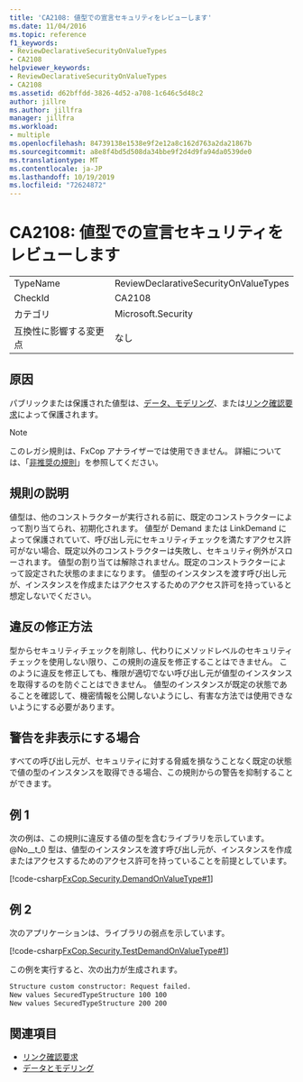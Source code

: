 ```yaml
---
title: 'CA2108: 値型での宣言セキュリティをレビューします'
ms.date: 11/04/2016
ms.topic: reference
f1_keywords:
- ReviewDeclarativeSecurityOnValueTypes
- CA2108
helpviewer_keywords:
- ReviewDeclarativeSecurityOnValueTypes
- CA2108
ms.assetid: d62bffdd-3826-4d52-a708-1c646c5d48c2
author: jillre
ms.author: jillfra
manager: jillfra
ms.workload:
- multiple
ms.openlocfilehash: 84739138e1538e9f2e12a8c162d763a2da21867b
ms.sourcegitcommit: a8e8f4bd5d508da34bbe9f2d4d9fa94da0539de0
ms.translationtype: MT
ms.contentlocale: ja-JP
ms.lasthandoff: 10/19/2019
ms.locfileid: "72624872"
---
```

# <a name="ca2108-review-declarative-security-on-value-types"></a>CA2108: 値型での宣言セキュリティをレビューします

|||
|-|-|
|TypeName|ReviewDeclarativeSecurityOnValueTypes|
|CheckId|CA2108|
|カテゴリ|Microsoft.Security|
|互換性に影響する変更点|なし|

## <a name="cause"></a>原因
パブリックまたは保護された値型は、[データ、モデリング](/dotnet/framework/data/index)、または[リンク確認要求](/dotnet/framework/misc/link-demands)によって保護されます。

> [!NOTE]
> このレガシ規則は、FxCop アナライザーでは使用できません。 詳細については、「[非推奨の規則](fxcop-rule-port-status.md#deprecated-rules)」を参照してください。

## <a name="rule-description"></a>規則の説明

値型は、他のコンストラクターが実行される前に、既定のコンストラクターによって割り当てられ、初期化されます。 値型が Demand または LinkDemand によって保護されていて、呼び出し元にセキュリティチェックを満たすアクセス許可がない場合、既定以外のコンストラクターは失敗し、セキュリティ例外がスローされます。 値型の割り当ては解除されません。既定のコンストラクターによって設定された状態のままになります。 値型のインスタンスを渡す呼び出し元が、インスタンスを作成またはアクセスするためのアクセス許可を持っていると想定しないでください。

## <a name="how-to-fix-violations"></a>違反の修正方法

型からセキュリティチェックを削除し、代わりにメソッドレベルのセキュリティチェックを使用しない限り、この規則の違反を修正することはできません。 このように違反を修正しても、権限が適切でない呼び出し元が値型のインスタンスを取得するのを防ぐことはできません。 値型のインスタンスが既定の状態であることを確認して、機密情報を公開しないようにし、有害な方法では使用できないようにする必要があります。

## <a name="when-to-suppress-warnings"></a>警告を非表示にする場合

すべての呼び出し元が、セキュリティに対する脅威を損なうことなく既定の状態で値の型のインスタンスを取得できる場合、この規則からの警告を抑制することができます。

## <a name="example-1"></a>例 1

次の例は、この規則に違反する値の型を含むライブラリを示しています。 @No__t_0 型は、値型のインスタンスを渡す呼び出し元が、インスタンスを作成またはアクセスするためのアクセス許可を持っていることを前提としています。

[!code-csharp[FxCop.Security.DemandOnValueType#1](../code-quality/codesnippet/CSharp/ca2108-review-declarative-security-on-value-types_1.cs)]

## <a name="example-2"></a>例 2

次のアプリケーションは、ライブラリの弱点を示しています。

[!code-csharp[FxCop.Security.TestDemandOnValueType#1](../code-quality/codesnippet/CSharp/ca2108-review-declarative-security-on-value-types_2.cs)]

この例を実行すると、次の出力が生成されます。

```txt
Structure custom constructor: Request failed.
New values SecuredTypeStructure 100 100
New values SecuredTypeStructure 200 200
```

## <a name="see-also"></a>関連項目

- [リンク確認要求](/dotnet/framework/misc/link-demands)
- [データとモデリング](/dotnet/framework/data/index)
